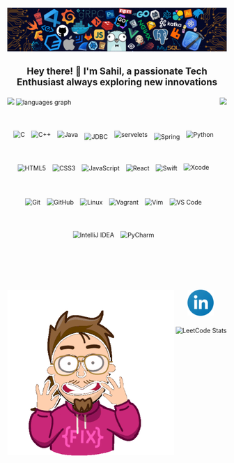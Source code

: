 ![logo](https://github.com/sahiljagdale007/sahiljagdale007/blob/main/github%20img.png)
<h2 align="center">Hey there! 👋 I'm Sahil, a passionate Tech Enthusiast always exploring new innovations</h2>

###

<img align="right" height="380" src="https://user-images.githubusercontent.com/74038190/218265814-3084a4ba-809c-4135-afc0-8685d0f634b3.gif"  />

###
<div align="left">
  <img src="https://github-readme-stats.vercel.app/api?username=sahiljagdale007&hide_title=false&hide_rank=false&show_icons=true&include_all_commits=true&count_private=true&disable_animations=false&theme=dracula&locale=en&hide_border=false%22%20height=%22150%22%20alt=%22stats%20graph" height="150"/>
  <img src="https://github-readme-stats.vercel.app/api/top-langs?username=sahiljagdale007&locale=en&hide_title=false&layout=compact&card_width=320&langs_count=5&theme=dracula&hide_border=false" height="185" alt="languages graph"  />
</div>

###

<div align="center">
  <br/>
  <br/>
  <div style="display: flex; flex-wrap: wrap; justify-content: center; align-items: center; gap: 15px; max-width: 600px; margin: auto;">
    <img src="https://cdn.jsdelivr.net/gh/devicons/devicon/icons/c/c-original.svg" height="60" alt="C"/>
    <img src="https://cdn.jsdelivr.net/gh/devicons/devicon/icons/cplusplus/cplusplus-original.svg" height="60" alt="C++"/>
    <img src="https://cdn.jsdelivr.net/gh/devicons/devicon/icons/java/java-original.svg" height="60" alt="Java"/> 
    <img src="https://media2.dev.to/dynamic/image/width=1000,height=420,fit=cover,gravity=auto,format=auto/https%3A%2F%2Fdev-to-uploads.s3.amazonaws.com%2Fi%2Fphnlj6uix5563natns2h.png" 
     height="50" alt="JDBC"/>
     <img src="https://www.sitesbay.com/servlet/files/sublogo.png" height="60" alt="servelets"/>
    <img src="https://cdn.jsdelivr.net/gh/devicons/devicon/icons/spring/spring-original.svg" height="50" alt="Spring"/>
    <img src="https://cdn.jsdelivr.net/gh/devicons/devicon/icons/python/python-original.svg" height="60" alt="Python"/>
    <img src="https://cdn.jsdelivr.net/gh/devicons/devicon/icons/html5/html5-original.svg" height="60" alt="HTML5"/>
    <img src="https://cdn.jsdelivr.net/gh/devicons/devicon/icons/css3/css3-original.svg" height="60" alt="CSS3"/>
    <img src="https://cdn.jsdelivr.net/gh/devicons/devicon/icons/javascript/javascript-original.svg" height="60" alt="JavaScript"/>
    <img src="https://cdn.jsdelivr.net/gh/devicons/devicon/icons/react/react-original.svg" height="60" alt="React"/>
    <img src="https://cdn.jsdelivr.net/gh/devicons/devicon/icons/swift/swift-original.svg" height="60" alt="Swift"/>
    <img src="https://cdn.jsdelivr.net/gh/devicons/devicon/icons/xcode/xcode-original.svg" height="65" alt="Xcode"/>
    <img src="https://cdn.jsdelivr.net/gh/devicons/devicon/icons/git/git-original.svg" height="60" alt="Git"/>
    <img src="https://upload.wikimedia.org/wikipedia/commons/9/91/Octicons-mark-github.svg" height="60" alt="GitHub"/>
    <img src="https://cdn.jsdelivr.net/gh/devicons/devicon/icons/linux/linux-original.svg" height="60" alt="Linux"/>
    <img src="https://cdn.jsdelivr.net/gh/devicons/devicon/icons/vagrant/vagrant-original.svg" height="60" alt="Vagrant"/>
    <img src="https://upload.wikimedia.org/wikipedia/commons/thumb/9/9f/Vimlogo.svg/767px-Vimlogo.svg.png" height="60" alt="Vim"/>
    <img src="https://cdn.jsdelivr.net/gh/devicons/devicon/icons/vscode/vscode-original.svg" height="60" alt="VS Code"/>
    <img src="https://cdn.jsdelivr.net/gh/devicons/devicon/icons/intellij/intellij-original.svg" height="60" alt="IntelliJ IDEA"/>
    <img src="https://cdn.jsdelivr.net/gh/devicons/devicon/icons/pycharm/pycharm-original.svg" height="60" alt="PyCharm"/>
  </div>
</div>

###
<div align="center">
  <br/>
    <br/>
    <br/>
  <a href="https://www.linkedin.com/in/sahiljagdale07/" target="_blank">
    <img src="https://github.com/sahiljagdale007/sahiljagdale007/blob/main/linkedin%20(1).svg" height="60" alt="LinkedIn logo" />
  </a>
  <img align="left" height="380" src="https://github.com/sahiljagdale007/sahiljagdale007/blob/main/hackerman-programming.gif"  />
</div>



###

<div align="right">
  <img src="https://leetcard.jacoblin.cool/sahiljagdale07?ext=heatmap" width="350" alt="LeetCode Stats"/>
</div>

###

<br clear="both">


###

